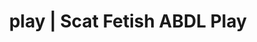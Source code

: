 ---
categories:
- Body Positivity
- Shibari
- ASMR Porn
- Tattooed Beauties
- Femdom
image: /assets/images/1747714217859.jpg
layout: post
schema:
  description: Premium adult content featuring Scat Fetish, ABDL Play. High-quality
    artwork with provocative themes.
  keywords:
  - ABDL Play
  - Inclusive Desire
  - Body Positivity
  - Slow Burn
  - Self-Pleasure
  - E-Girl Erotica
  - Scat Fetish
  name: 1747714217859 | Scat Fetish ABDL Play
  type: VisualArtwork
seo:
  description: Featured content with sensual ABDL Play, Scat Fetish. HD images available.
  keywords: ABDL Play, Scat Fetish
  og_image: /assets/images/1747714217859.jpg
  schema_type: VisualArtwork
tags:
- '#play'
- Scat Fetish
- ABDL Play
title: play | Scat Fetish ABDL Play
---
